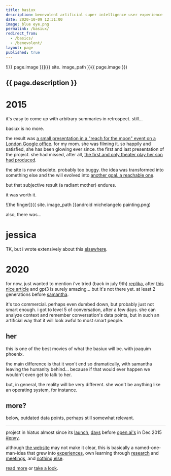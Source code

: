 ```yaml
---
title: basiux
description: benevolent artificial super intelligence user experience
date: 2020-10-09 12:31:00
image: blue eye.png
permalink: /basiux/
redirect_from:
  - /basics/
  - /benevolent/
layout: page
published: true
---
```


![{{ page.image }}]({{ site. image_path }}{{ page.image }})

## {{ page.description }}

# 2015

it's easy to come up with arbitrary summaries in retrospect. still...

basiux is no more.

the result was [a small presentation in a "reach for the moon" event on a London Google office](https://photos.app.goo.gl/DK74wJMQrUDRP2wS7). for my mom. she was filming it. so happily and satisfied, she has been glowing ever since. the first and last presentation of the project. she had missed, after all, [the first and only theater play her son had produced](/proud).

the site is now obsolete. probably too buggy. the idea was transformed into something else and the will evolved into [another goal. a reachable one](/ahoxus).

but that subjective result (a radiant mother) endures.

it was worth it.

![the finger]({{ site. image_path }}android michelangelo painting.png)

also, there was...

# jessica

TK, but i wrote extensively about this [elsewhere](https://cregox.net/talk/t/t-mobile-jessica-chatbot/7738.html).

# 2020

for now, just wanted to mention i've tried (back in july 9th) [replika](https://replika.ai), after [this nice article](https://www.theverge.com/2020/6/11/21287966/openai-commercial-product-text-generation-gpt-3-api-customers) and gpt3 is surely amazing... but it's not there yet. at least 2 generations before [samantha](#her).

it's too commercial. perhaps even dumbed down, but probably just not smart enough. i got to level 5 of conversation, after a few days. she can analyze context and remember conversation's data points, but in such an artificial way that it will look awful to most smart people.

## her

this is one of the best movies of what the basiux will be. with joaquim phoenix.

the main difference is that it won't end so dramatically, with samantha leaving the humanity behind... because if that would ever happen we wouldn't even get to talk to her.

but, in general, the reality will be very different. she won't be anything like an operating system, for instance.

## more?

below, outdated data points, perhaps still somewhat relevant.

---

project in hiatus almost since its [launch](http://htmlpreview.github.io/?https://github.com/basiux/basiux.github.io/blob/76498bfeee42d1d458c1554bb00615254337eeff/index.html), [days](https://github.com/basiux/basiux.github.io/tree/76498bfeee42d1d458c1554bb00615254337eeff) before [open.ai's](https://blog.openai.com/introducing-openai/) in Dec 2015 [#envy](https://github.com/cauerego/cauerego.github.io/wiki/a-novel-about-the-other-novel).

although [the website](https://basiux.github.io) may not make it clear, this is basically a named-one-man-idea that grew into [experiences](https://www.quora.com/What-is-the-most-advanced-artificial-intelligence-in-a-video-game-in-history), own learning through [research](https://plus.google.com/collection/8JTrh) and [meetings](https://www.meetup.com/basiux-lisbon/), and [nothing else](http://cregox.net/talk/t/about-the-basiux-category/7683.html).

[read more](/talk/t/what-is-the-basiux/7675.html) or [take a look](https://basiux.github.io).
